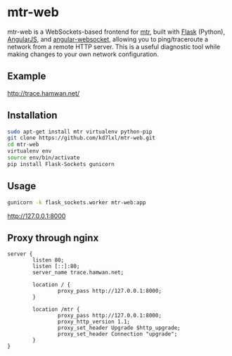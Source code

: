 # mtr-web

mtr-web is a WebSockets-based frontend for [mtr](http://www.bitwizard.nl/mtr/),
built with [Flask](http://flask.pocoo.org/) (Python),
[AngularJS](https://angularjs.org/),
and [angular-websocket](https://github.com/gdi2290/angular-websocket),
allowing you to ping/traceroute a network from a remote HTTP server. This is a
useful diagnostic tool while making changes to your own network configuration.

## Example

http://trace.hamwan.net/

## Installation

```sh
sudo apt-get install mtr virtualenv python-pip
git clone https://github.com/kd7lxl/mtr-web.git
cd mtr-web
virtualenv env
source env/bin/activate
pip install Flask-Sockets gunicorn
```

## Usage

```sh
gunicorn -k flask_sockets.worker mtr-web:app
```

http://127.0.0.1:8000

## Proxy through nginx

```nginx
server {
        listen 80;
        listen [::]:80;
        server_name trace.hamwan.net;

        location / {
                proxy_pass http://127.0.0.1:8000;
        }

        location /mtr {
                proxy_pass http://127.0.0.1:8000;
                proxy_http_version 1.1;
                proxy_set_header Upgrade $http_upgrade;
                proxy_set_header Connection "upgrade";
        }
}
```
